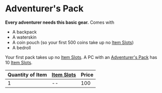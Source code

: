# Adventurer's Pack

**Every adventurer needs this basic gear.** Comes with
- A backpack
- A waterskin
- A coin pouch (so your first 500 coins take up no [Item Slots](../../../../../Player%20Characters/Derived%20Statistics/Item%20Slots.md))
- A bedroll

Your first pack takes up no [Item Slots](../../../../../Player%20Characters/Derived%20Statistics/Item%20Slots.md). A PC with an [Adventurer's Pack](Adventurer's%20Pack.md) has 10 [Item Slots](../../../../../Player%20Characters/Derived%20Statistics/Item%20Slots.md).

| Quantity of Item | [Item Slots](../../../../../Player%20Characters/Derived%20Statistics/Item%20Slots.md) | Price |
| ---------------- | ------------------------------------------------------------------------------------- | ----- |
| 1                | --                                                                                    | 100   |
